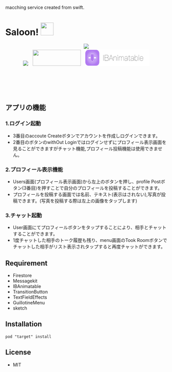 macching service created from swift.
# Saloon!  <img src="https://user-images.githubusercontent.com/51669998/72959475-c6330f80-3ded-11ea-8abc-861385272953.png" width="40px" height="40px">
<p align="center">
   <a href="https://github.com/apple/swift"><img src="https://camo.githubusercontent.com/de32b354687f1cd9b05a89e4aa03c7f2d311f294/68747470733a2f2f73776966742e6f72672f6173736574732f696d616765732f73776966742e737667" width="180px"; /></a><br>
 <a href="https://firebase.google.com/?hl=ja"><img src="https://firebase.google.com/downloads/brand-guidelines/PNG/logo-built_white.png?hl=ja" width="150px" /></a>&emsp;<a href="https://github.com/MessageKit/MessageKit"><img src="https://raw.githubusercontent.com/MessageKit/MessageKit/master/Assets/mklogo.png" width="150px" height="50px"; /></a>&emsp;<a href="https://github.com/IBAnimatable/IBAnimatable"><img src="https://raw.githubusercontent.com/IBAnimatable/IBAnimatable-Misc/master/IBAnimatable/Hero.png" width="200px" height="50px"; /></a>
 </p>
<br>
<br>
<br>
<br>


## アプリの機能


### 1.ログイン起動

* 3番目のaccoute Createボタンでアカウントを作成しログインできます。
* 2番目のボタンのwithOut Loginではログインせずにプロフィール表示画面を見ることができますがチャット機能,プロフィール投稿機能は使用できません。

### 2.プロフィール表示機能

* Users画面(プロフィール表示画面)から左上のボタンを押し、profile Postボタン(3番目)を押すことで自分のプロフィールを投稿することができます。
* プロフィールを投稿する画面では名前、テキスト(表示はされない),写真が投稿できます。(写真を投稿する際は左上の画像をタップします)

### 3.チャット起動

* User画面にてプロフィールボタンをタップすることにより、相手とチャットすることができます。
* 1度チャットした相手のトーク履歴も残り、menu画面のTook Roomボタンでチャットした相手がリスト表示されタップすると再度チャットができます。


## Requirement

 * Firestore  
 * Messagekit   
 * IBAnimatable  
 * TransitionButton  
 * TextFieldEffects  
 * GuillotineMenu
 * sketch

## Installation

```
pod "target" install
```

## License

 * MIT
